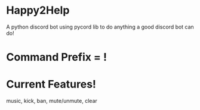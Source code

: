 # Happy2Help
A python discord bot using pycord lib to do anything a good discord bot can do!

# Command Prefix = !

# Current Features!

music, kick, ban, mute/unmute, clear
